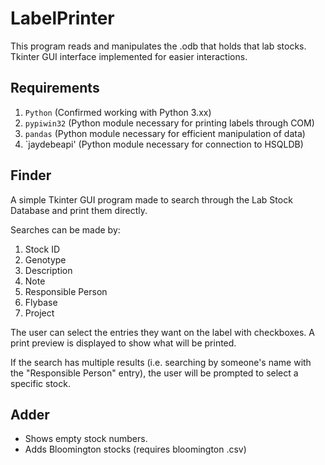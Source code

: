 # LabelPrinter

This program reads and manipulates the .odb that holds that lab stocks.
Tkinter GUI interface implemented for easier interactions.

## Requirements

1. `Python` (Confirmed working with Python 3.xx)
2. `pypiwin32` (Python module necessary for printing labels through COM)
3. `pandas` (Python module necessary for efficient manipulation of data)
4. `jaydebeapi' (Python module necessary for connection to HSQLDB)

## Finder
A simple Tkinter GUI program made to search through the Lab Stock Database and print them directly. 

Searches can be made by: 
1. Stock ID
2. Genotype
3. Description
4. Note
5. Responsible Person
6. Flybase
7. Project

The user can select the entries they want on the label with checkboxes. A print preview is displayed to show what will be printed.

If the search has multiple results (i.e. searching by someone's name with the "Responsible Person" entry), the user will be prompted to select a specific stock.

## Adder
 - Shows empty stock numbers.
 - Adds Bloomington stocks (requires bloomington .csv)



